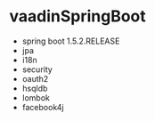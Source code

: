 # vaadinSpringBoot
- spring boot 1.5.2.RELEASE
- jpa
- i18n
- security
- oauth2
- hsqldb
- lombok
- facebook4j
